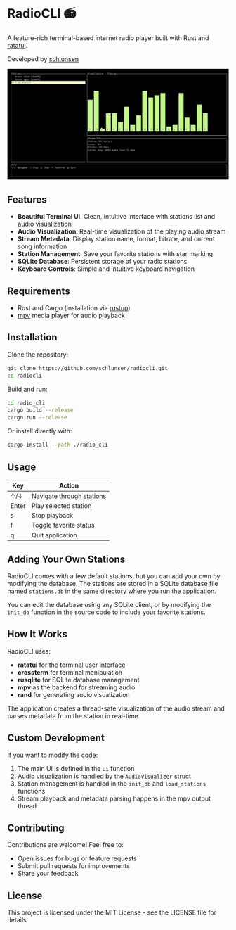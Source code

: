 # RadioCLI 📻

A feature-rich terminal-based internet radio player built with Rust and [ratatui](https://github.com/ratatui-org/ratatui).

Developed by [schlunsen](https://github.com/schlunsen)

![RadioCLI Screenshot](./pics/radio-cli-screenshot.png)

## Features

- **Beautiful Terminal UI**: Clean, intuitive interface with stations list and audio visualization
- **Audio Visualization**: Real-time visualization of the playing audio stream
- **Stream Metadata**: Display station name, format, bitrate, and current song information
- **Station Management**: Save your favorite stations with star marking
- **SQLite Database**: Persistent storage of your radio stations
- **Keyboard Controls**: Simple and intuitive keyboard navigation

## Requirements

- Rust and Cargo (installation via [rustup](https://rustup.rs/))
- [mpv](https://mpv.io/) media player for audio playback

## Installation

Clone the repository:

```bash
git clone https://github.com/schlunsen/radiocli.git
cd radiocli
```

Build and run:

```bash
cd radio_cli
cargo build --release
cargo run --release
```

Or install directly with:

```bash
cargo install --path ./radio_cli
```

## Usage

| Key | Action |
|-----|--------|
| ↑/↓ | Navigate through stations |
| Enter | Play selected station |
| s | Stop playback |
| f | Toggle favorite status |
| q | Quit application |

## Adding Your Own Stations

RadioCLI comes with a few default stations, but you can add your own by modifying the database. The stations are stored in a SQLite database file named `stations.db` in the same directory where you run the application.

You can edit the database using any SQLite client, or by modifying the `init_db` function in the source code to include your favorite stations.

## How It Works

RadioCLI uses:
- **ratatui** for the terminal user interface
- **crossterm** for terminal manipulation
- **rusqlite** for SQLite database management
- **mpv** as the backend for streaming audio
- **rand** for generating audio visualization

The application creates a thread-safe visualization of the audio stream and parses metadata from the station in real-time.

## Custom Development

If you want to modify the code:

1. The main UI is defined in the `ui` function
2. Audio visualization is handled by the `AudioVisualizer` struct
3. Station management is handled in the `init_db` and `load_stations` functions
4. Stream playback and metadata parsing happens in the mpv output thread

## Contributing

Contributions are welcome! Feel free to:

- Open issues for bugs or feature requests
- Submit pull requests for improvements
- Share your feedback

## License

This project is licensed under the MIT License - see the LICENSE file for details.